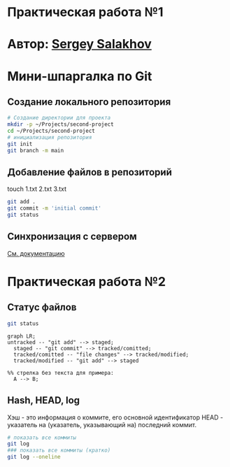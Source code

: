 # Практическая работа №1
# Автор: [Sergey Salakhov](https://github.com/NetBeholder)
# Мини-шпаргалка по Git
## Создание локального репозитория
```bash
# Создание директории для проекта
mkdir -p ~/Projects/second-project
cd ~/Projects/second-project
# инициализация репозитория
git init
git branch -m main
```
## Добавление файлов в репозиторий
touch 1.txt 2.txt 3.txt
```bash
git add .
git commit -m 'initial commit'
git status
```
## Синхронизация с сервером
[См. документацию](https://docs.github.com/en/get-started/getting-started-with-git/managing-remote-repositories)

# Практическая работа №2
## Статус файлов

```bash
git status
```

```mermaid
graph LR;
untracked -- "git add" --> staged;
  staged -- "git commit" --> tracked/comitted;
  tracked/comitted -- "file changes" --> tracked/modified;
  tracked/modified -- "git add" --> staged

%% стрелка без текста для примера: 
  A --> B;
```

## Hash, HEAD, log
Хэш - это информация о коммите, его основной идентификатор
HEAD - указатель на (указатель, указывающий на) последний коммит.

```bash
# показать все коммиты
git log
### показать все коммиты (кратко)
git log --oneline
```
